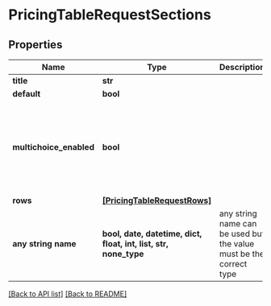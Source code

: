 # PricingTableRequestSections


## Properties
Name | Type | Description | Notes
------------ | ------------- | ------------- | -------------
**title** | **str** |  | 
**default** | **bool** |  | [optional] 
**multichoice_enabled** | **bool** |  | [optional]  if omitted the server will use the default value of False
**rows** | [**[PricingTableRequestRows]**](PricingTableRequestRows.md) |  | [optional] 
**any string name** | **bool, date, datetime, dict, float, int, list, str, none_type** | any string name can be used but the value must be the correct type | [optional]

[[Back to API list]](../README.md#documentation-for-api-endpoints) [[Back to README]](../README.md)


